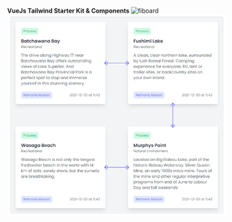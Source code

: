 **VueJs Tailwind Starter Kit & Components**
![fiboard](./example/overview_demo.PNG)
![fiboard](./example/steps_demo.PNG)
